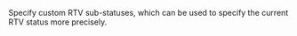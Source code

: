 Specify custom RTV sub-statuses, which can be used to specify the current RTV status more precisely.